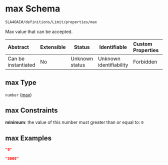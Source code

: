 # max Schema

```txt
SLA4OAI#/definitions/Limit/properties/max
```

Max value that can be accepted.


| Abstract            | Extensible | Status         | Identifiable            | Custom Properties | Additional Properties | Access Restrictions | Defined In                                                                       |
| :------------------ | ---------- | -------------- | ----------------------- | :---------------- | --------------------- | ------------------- | -------------------------------------------------------------------------------- |
| Can be instantiated | No         | Unknown status | Unknown identifiability | Forbidden         | Allowed               | none                | [SLA4OAI.schema.json\*](../SLA4OAI.schema.json "open original schema") |

## max Type

`number` ([max](sla4oai-definitions-limit-properties-max.md))

## max Constraints

**minimum**: the value of this number must greater than or equal to: `0`

## max Examples

```json
"0"
```

```json
"5000"
```
